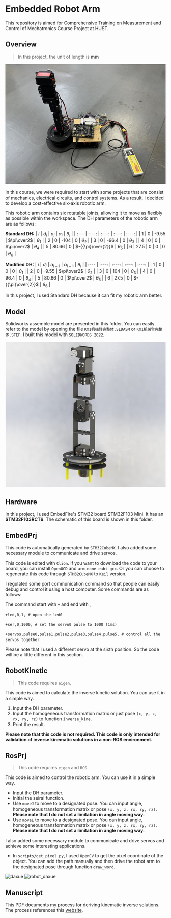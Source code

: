 # Embedded Robot Arm
This repository is aimed for Comprehensive Training on Measurement and Control of Mechatronics Course Project at HUST.

## Overview
> In this project, the unit of length is **mm**

![robot](img/Robot_arm.jpg)

In this course, we were required to start with some projects that are consist of mechanics, electrical circuits, and control systems. As a result, I decided to develop a cost-effective six-axis robotic arm.

This robotic arm contains six rotatable joints, allowing it to move as flexibly as possible within the workspace. The DH parameters of the robotic arm are as follows:

**Standard DH:**
| $i$ | $d_i$ | $a_i$ | $\alpha_i$ | $\theta_i$ |
| :--- | :---: | :---: | :---: | :---: |
| 1 | 0 | -9.55 | $\pi\over2$ | $\theta_1$ |
| 2 | 0 | -104 | 0 | $\theta_2$ |
| 3 | 0 | -96.4 | 0 | $\theta_3$ |
| 4 | 0 | 0 | $\pi\over2$ | $\theta_4$ |
| 5 | 80.66 | 0 | $-{{\pi}\over{2}}$ | $\theta_5$ |
| 6 | 27.5 | 0 | 0 | 0 | $\theta_6$ |

**Modified DH:**
| $i$ | $d_i$ | $a_{i-1}$ | $\alpha_{i-1}$ | $\theta_i$ |
| :--- | :---: | :---: | :---: | :---: |
| 1 | 0 | 0 | 0 | $\theta_1$ |
| 2 | 0 | -9.55 | $\pi\over2$  | $\theta_2$ |
| 3 | 0 | 104 | 0 | $\theta_3$ |
| 4 | 0 | 96.4 | 0 | $\theta_4$ |
| 5 | 80.66 | 0 | $\pi\over2$  | $\theta_5$ |
| 6 | 27.5 | 0 | $-{{\pi}\over{2}}$  | $\theta_6$ |

In this project, I used Standard DH because it can fit my robotic arm better.

## Model
Solidworks assemble model are presented in this folder. You can easily refer to the model by opening the file `Km1机械臂完整体.SLDASM` or `Km1机械臂完整体.STEP`. I built this model with `SOLIDWORDS 2022`.

![model](img/solidworks_model.jpg)

## Hardware
In this project, I used EmbedFire's STM32 board STM32F103 Mini. It has an **STM32F103RCT6**. The schematic of this board is shown in this folder.

## EmbedPrj
This code is automatically generated by `STM32CubeMX`. I also added some necessary module to communicate and drive servos.

This code is edited with `Clion`. If you want to download the code to your board, you can install `OpenOCD` and `arm-none-eabi-gcc`. Or you can choose to regenerate this code through `STM32CubeMX` to `Keil` version.

I regulated some port communication command so that people can easily debug and control it using a host computer. Some commands are as follows:

The command start with `+` and end with `,`

```+led,0,1, # open the led0```

```+ser,0,1000, # set the servo0 pulse to 1000 (1ms)```

```+servos,pulse0,pulse1,pulse2,pulse3,pulse4,pulse5, # control all the servos together```

Please note that I used a different servo at the sixth position. So the code will be a little different in this section.

## RobotKinetic
> This code requires `eigen`. 

This code is aimed to calculate the inverse kinetic solution. You can use it in a simple way.

1. Input the DH parameter.
2. Input the homogeneous transformation matrix or just pose `(x, y, z, rx, ry, rz)` to function `inverse_kine`.
3. Print the result.

**Please note that this code is not required. This code is only intended for validation of inverse kinematic solutions in a non-ROS environment.**

## RosPrj
> This code requires `eigen` and `ROS`.

This code is aimed to control the robotic arm. You can use it in a simple way.

- Input the DH parameter.
- Initial the seiral function.
- Use `moveJ` to move to a designated pose. You can input angle, homogeneous transformation matrix or pose `(x, y, z, rx, ry, rz)`. **Please note that I do not set a limitation in angle moving way.**
- Use `moveL` to move to a designated pose. You can input angle, homogeneous transformation matrix or pose `(x, y, z, rx, ry, rz)`. **Please note that I do not set a limitation in angle moving way.**

I also added some necessary module to communicate and drive servos and achieve some interesting applications.

- In `scripts/get_pixel.py`, I used `OpenCV` to get the pixel coordinate of the object. You can add the path manually and then drive the robot arm to the designated pose through function `draw_word`.

![daxue](img/daxue.jpg)
![robot_daxue](img/1.gif)

## Manuscript
This PDF documents my process for deriving kinematic inverse solutions. The process references this [website](https://www.cnblogs.com/mightycode/p/9095059.html).
